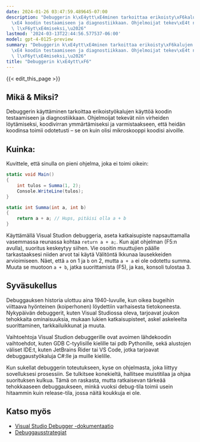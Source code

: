 ```yaml
---
date: 2024-01-26 03:47:59.489645-07:00
description: "Debuggerin k\xE4ytt\xE4minen tarkoittaa erikoisty\xF6kalujen k\xE4ytt\xF6\
  \xE4 koodin testaamiseen ja diagnostiikkaan. Ohjelmoijat tekev\xE4t niin virheiden\
  \ l\xF6yt\xE4miseksi,\u2026"
lastmod: '2024-03-13T22:44:56.577537-06:00'
model: gpt-4-0125-preview
summary: "Debuggerin k\xE4ytt\xE4minen tarkoittaa erikoisty\xF6kalujen k\xE4ytt\xF6\
  \xE4 koodin testaamiseen ja diagnostiikkaan. Ohjelmoijat tekev\xE4t niin virheiden\
  \ l\xF6yt\xE4miseksi,\u2026"
title: "Debuggerin k\xE4ytt\xF6"
---
```


{{< edit_this_page >}}

## Mikä & Miksi?
Debuggerin käyttäminen tarkoittaa erikoistyökalujen käyttöä koodin testaamiseen ja diagnostiikkaan. Ohjelmoijat tekevät niin virheiden löytämiseksi, koodivirran ymmärtämiseksi ja varmistaakseen, että heidän koodinsa toimii odotetusti – se on kuin olisi mikroskooppi koodisi aivoille.

## Kuinka:
Kuvittele, että sinulla on pieni ohjelma, joka ei toimi oikein:

```C#
static void Main()
{
    int tulos = Summa(1, 2);
    Console.WriteLine(tulos);
}

static int Summa(int a, int b)
{
    return a + a; // Hups, pitäisi olla a + b
}
```

Käyttämällä Visual Studion debuggeria, aseta katkaisupiste napsauttamalla vasemmassa reunassa kohtaa `return a + a;`. Kun ajat ohjelman (F5:n avulla), suoritus keskeytyy siihen. Vie osoitin muuttujien päälle tarkastaaksesi niiden arvot tai käytä Välitöntä Ikkunaa lausekkeiden arvioimiseen. Näet, että `a` on 1 ja `b` on 2, mutta `a + a` ei ole odotettu summa. Muuta se muotoon `a + b`, jatka suorittamista (F5), ja kas, konsoli tulostaa 3.

## Syväsukellus
Debuggauksen historia ulottuu aina 1940-luvulle, kun oikea bugeihin viittaava hyönteinen (koiperhonen) löydettiin varhaisesta tietokoneesta. Nykypäivän debuggerit, kuten Visual Studiossa oleva, tarjoavat joukon tehokkaita ominaisuuksia, mukaan lukien katkaisupisteet, askel askeleelta suorittaminen, tarkkailuikkunat ja muuta.

Vaihtoehtoja Visual Studion debuggerille ovat avoimen lähdekoodin vaihtoehdot, kuten GDB C-tyylisille kielille tai pdb Pythonille, sekä alustojen väliset IDE:t, kuten JetBrains Rider tai VS Code, jotka tarjoavat debuggaustyökaluja C#:lle ja muille kielille.

Kun sukellat debuggerin toteutukseen, kyse on ohjelmasta, joka liittyy sovelluksesi prosessiin. Se tulkitsee konekieltä, hallitsee muistitilaa ja ohjaa suorituksen kulkua. Tämä on raskasta, mutta ratkaisevan tärkeää tehokkaaseen debuggaukseen, minkä vuoksi debug-tila toimii usein hitaammin kuin release-tila, jossa näitä koukkuja ei ole.

## Katso myös
- [Visual Studio Debugger -dokumentaatio](https://docs.microsoft.com/en-us/visualstudio/debugger/)
- [Debuggausstrategiat](https://www.codeproject.com/Articles/79508/Effective-Exception-Handling-in-Visual-C)
